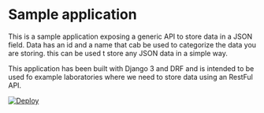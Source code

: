 # Sample application

This is a sample application exposing a generic API to store data in a JSON field. Data has an id and a name that cab be used to categorize the data you are storing. this can be used t store any JSON data in a simple way. 

This application has been built with Django 3 and DRF and is intended to be used fo example laboratories where we need to store data using an RestFul API.

[![Deploy](https://www.herokucdn.com/deploy/button.svg)](https://heroku.com/deploy)